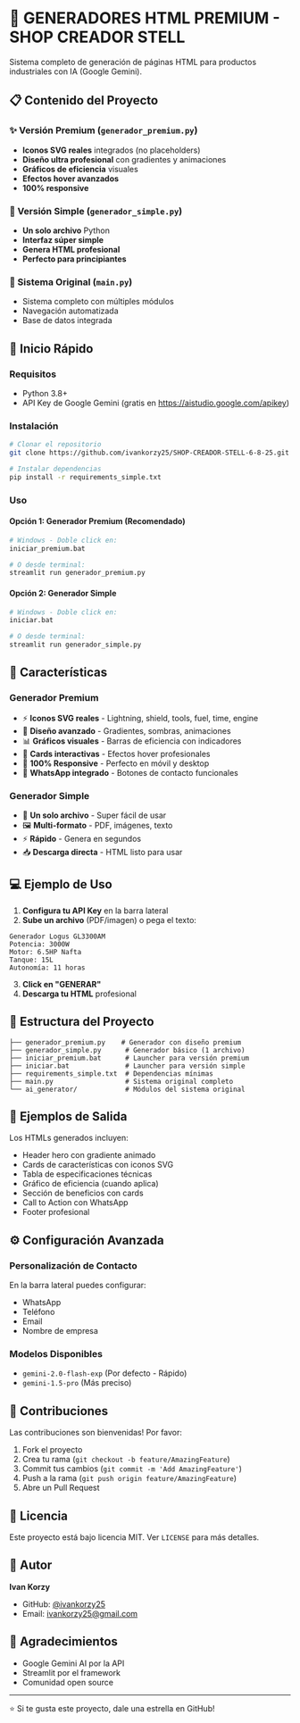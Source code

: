 # 🚀 GENERADORES HTML PREMIUM - SHOP CREADOR STELL

Sistema completo de generación de páginas HTML para productos industriales con IA (Google Gemini).

## 📋 Contenido del Proyecto

### ✨ Versión Premium (`generador_premium.py`)
- **Iconos SVG reales** integrados (no placeholders)
- **Diseño ultra profesional** con gradientes y animaciones
- **Gráficos de eficiencia** visuales
- **Efectos hover avanzados**
- **100% responsive**

### 🎯 Versión Simple (`generador_simple.py`)
- **Un solo archivo** Python
- **Interfaz súper simple**
- **Genera HTML profesional**
- **Perfecto para principiantes**

### 🔧 Sistema Original (`main.py`)
- Sistema completo con múltiples módulos
- Navegación automatizada
- Base de datos integrada

## 🚀 Inicio Rápido

### Requisitos
- Python 3.8+
- API Key de Google Gemini (gratis en https://aistudio.google.com/apikey)

### Instalación

```bash
# Clonar el repositorio
git clone https://github.com/ivankorzy25/SHOP-CREADOR-STELL-6-8-25.git

# Instalar dependencias
pip install -r requirements_simple.txt
```

### Uso

#### Opción 1: Generador Premium (Recomendado)
```bash
# Windows - Doble click en:
iniciar_premium.bat

# O desde terminal:
streamlit run generador_premium.py
```

#### Opción 2: Generador Simple
```bash
# Windows - Doble click en:
iniciar.bat

# O desde terminal:
streamlit run generador_simple.py
```

## 📸 Características

### Generador Premium
- ⚡ **Iconos SVG reales** - Lightning, shield, tools, fuel, time, engine
- 🎨 **Diseño avanzado** - Gradientes, sombras, animaciones
- 📊 **Gráficos visuales** - Barras de eficiencia con indicadores
- 🎯 **Cards interactivas** - Efectos hover profesionales
- 📱 **100% Responsive** - Perfecto en móvil y desktop
- 💬 **WhatsApp integrado** - Botones de contacto funcionales

### Generador Simple
- 📁 **Un solo archivo** - Super fácil de usar
- 🖼️ **Multi-formato** - PDF, imágenes, texto
- ⚡ **Rápido** - Genera en segundos
- 📥 **Descarga directa** - HTML listo para usar

## 💻 Ejemplo de Uso

1. **Configura tu API Key** en la barra lateral
2. **Sube un archivo** (PDF/imagen) o pega el texto:
```
Generador Logus GL3300AM
Potencia: 3000W
Motor: 6.5HP Nafta
Tanque: 15L
Autonomía: 11 horas
```
3. **Click en "GENERAR"**
4. **Descarga tu HTML** profesional

## 📂 Estructura del Proyecto

```
├── generador_premium.py    # Generador con diseño premium
├── generador_simple.py      # Generador básico (1 archivo)
├── iniciar_premium.bat      # Launcher para versión premium
├── iniciar.bat              # Launcher para versión simple
├── requirements_simple.txt  # Dependencias mínimas
├── main.py                  # Sistema original completo
└── ai_generator/            # Módulos del sistema original
```

## 🎨 Ejemplos de Salida

Los HTMLs generados incluyen:
- Header hero con gradiente animado
- Cards de características con iconos SVG
- Tabla de especificaciones técnicas
- Gráfico de eficiencia (cuando aplica)
- Sección de beneficios con cards
- Call to Action con WhatsApp
- Footer profesional

## ⚙️ Configuración Avanzada

### Personalización de Contacto
En la barra lateral puedes configurar:
- WhatsApp
- Teléfono
- Email
- Nombre de empresa

### Modelos Disponibles
- `gemini-2.0-flash-exp` (Por defecto - Rápido)
- `gemini-1.5-pro` (Más preciso)

## 🤝 Contribuciones

Las contribuciones son bienvenidas! Por favor:
1. Fork el proyecto
2. Crea tu rama (`git checkout -b feature/AmazingFeature`)
3. Commit tus cambios (`git commit -m 'Add AmazingFeature'`)
4. Push a la rama (`git push origin feature/AmazingFeature`)
5. Abre un Pull Request

## 📝 Licencia

Este proyecto está bajo licencia MIT. Ver `LICENSE` para más detalles.

## 👥 Autor

**Ivan Korzy**
- GitHub: [@ivankorzy25](https://github.com/ivankorzy25)
- Email: ivankorzy25@gmail.com

## 🙏 Agradecimientos

- Google Gemini AI por la API
- Streamlit por el framework
- Comunidad open source

---

⭐ Si te gusta este proyecto, dale una estrella en GitHub!
